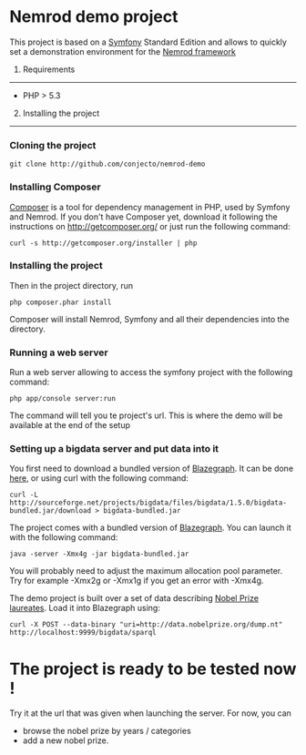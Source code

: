 Nemrod demo project
========================

This project is based on a [Symfony][1] Standard Edition and allows to quickly set a demonstration environment for the
[Nemrod framework][2]

1) Requirements
----------------------------------

- PHP > 5.3

2) Installing the project
----------------------------------

### Cloning the project

    git clone http://github.com/conjecto/nemrod-demo

### Installing Composer

[Composer][3] is a tool for dependency management in PHP, used by Symfony and Nemrod.
If you don't have Composer yet, download it following the instructions on
http://getcomposer.org/ or just run the following command:

    curl -s http://getcomposer.org/installer | php

### Installing the project

Then in the project directory, run

    php composer.phar install

Composer will install Nemrod, Symfony and all their dependencies into the directory.

### Running a web server

Run a web server allowing to access the symfony project with the following command:

    php app/console server:run
    
The command will tell you te project's url. This is where the demo will be available at the end of the setup

### Setting up a bigdata server and put data into it

You first need to download a bundled version of [Blazegraph][4]. It can be done [here][6], or using curl with the following command:

    curl -L http://sourceforge.net/projects/bigdata/files/bigdata/1.5.0/bigdata-bundled.jar/download > bigdata-bundled.jar

The project comes with a bundled version of [Blazegraph][4]. You can launch it with the following command:

    java -server -Xmx4g -jar bigdata-bundled.jar
    
You will probably need to adjust the maximum allocation pool parameter. Try for example -Xmx2g or -Xmx1g if you get an error with -Xmx4g. 

The demo project is built over a set of data describing [Nobel Prize laureates][5]. Load it into Blazegraph using:

    curl -X POST --data-binary "uri=http://data.nobelprize.org/dump.nt" http://localhost:9999/bigdata/sparql

# The project is ready to be tested now !

Try it at the url that was given when launching the server. For now, you can
 
 - browse the nobel prize by years / categories
 - add a new nobel prize.


[1]:  http://symfony.com/doc/2.4/book/installation.html
[2]:  https://github.com/conjecto/nemrod
[3]:  http://getcomposer.org/
[4]:  http://www.blazegraph.com/
[5]:  http://datahub.io/dataset/nobelprizes
[6]: http://sourceforge.net/projects/bigdata/files/bigdata/1.5.0/bigdata-bundled.jar/download
